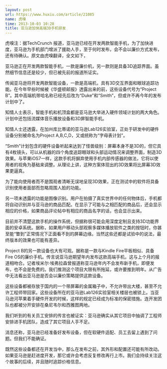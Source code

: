 ```yaml
---
layout: post
url: https://www.huxiu.com/article/21085
name: 虎嗅
time: 2013-10-03 10:28
title: 亚马逊加快高端3D手机研发
---
```

虎嗅注：据TechCrunch 报道，亚马逊已经在开发两款智能手机，为了加快进度，亚马逊为手机部门增派了援助人手，至于何时发布，会不会以廉价方式发布，还有待确认。原文由虎嗅翻译，全文如下，

亚马逊正在开发两款智能手机，一款是廉价机，另一款则是具备3D追踪界面。虽然细节信息还是较少，但已被先前的报道所证实。

传闻亚马逊将开发两款智能设备，一款是高端机，具有3D交互界面和眼球追踪功能。在今年早些时候被《华盛顿邮报》透露出来的前，这些设备代号为“Project B”。其中高端机带哈名称已经先后改为“Duke”和“Smith”，但或许不再今年的发布计划中了。

知情人士表示，智能手机和机顶盒都是亚马逊大举进入硬件领域计划的两大角色。计划中还包括流媒体音乐播放设备和3D屏智能手机。

知情人士还透露，在加州库比蒂诺的亚马逊Lab126实验室，正处于研发中的硬件设备分别被命名为Project A,B,C,D，又或统称为“字母表计划”。

“Smith”计划包含的硬件设备听起来达到了怪兽级别：屏幕本身不是3D的，但它具有4枚镜头，可以从机器的四个角度追踪眼球和头部运动情况来调整界面，制造3D效果。与苹果iOS7一样，这款手机将摒弃使用手机内部传感器的做法，它将以使用者的视角为基础来调整。从理论上讲，这种方案体现出的3D效果将比屏幕3D效果更逼真。

为了能向使用者而不是围观者清晰无误地呈现3D效果，正在测试中的软件将具备识别使用者面部而忽略周围人脸的功能。

另一项未透露的功能是图像识别。用户在拍摄了真实世界中的任何物体后，手机都将自动识别并与亚马逊的商品匹配。在显示了可能与之相匹配的商品后，还会显示相应的价格，如果商品评论帖中有相应的商品名字的话，也会显示出来。

目前并不清楚这款手机的操作系统，但据称很可能会用深度定制且支持3D功能界面的安卓系统。据称，如果用户移动头部观察多媒体播放软件之类的按钮时，你甚至能“瞥到”正常情况下正面看不到的屏幕边缘。当然这些还都是试验中的说法，最终版本的效果也可能有差异。

Project B的另一款设备也大有可观。据称是一款与Kindle Fire平板相似、具备Fire OS的廉价手机。传言说亚马逊期望年内发布这款高端手机，这与上个月的报道相吻合。记者埃米尔·埃弗拉森曾报道称亚马逊年内不会发布新手机，即便发布，也不会是免费的。我们推测这个项目大限有所拖延，或许要推到明年。从广告中无法看出亚马逊是否会以廉价策略提供这款设备。

这些设备都被存放于国内的一个带屏幕的金属箱子中，不允许带出大楼，甚至不允许工程师带回家。这些设备所在的亚马逊Lab126实验室相关楼层也被锁上。当亚马逊河苹果着手硬件开发的时候，这样的规定已经成为标准的保密措施。连开发团队也都被分开安排在桑尼韦尔和西雅图两地。

我们听到的有关员工安排的传言也被证实：亚马逊确实从其它项目中抽调了工程师安排进手机团队，造成了其它项目人手不足。

消息还称，亚马逊已经准备好发布设备，但在软硬件适配、员工去留上遇到了问题。但我们不能确证。

既然这些设备都还在开发当中，那么在发布之前，其外形和配置还可能有所改动。如果亚马逊是赶进度开发，那它或许会考虑反复修改再行上市。我们会持续关注这个故事的后续，并且随时追踪价格信息。

